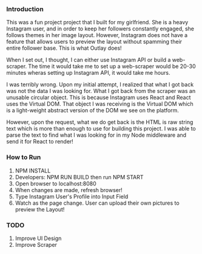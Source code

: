 ### Introduction
This was a fun project project that I built for my girlfriend. She is a heavy Instagram user, and in order to keep her followers constantly engaged, she follows themes in her image layout. However, Instagram does not have a feature that allows users to preview the layout without spamming their entire follower base. This is what Outlay does!

When I set out, I thought, I can either use Instagram API or build a web-scraper. The time it would take me to set up a web-scraper would be 20-30 minutes wheras setting up Instagram API, it would take me hours.

I was terribly wrong. Upon my initial attempt, I realized that what I got back was not the data I was looking for. What I got back from the scraper was an unusable circular object. This is because Instagram uses React and React uses the Virtual DOM. That object I was receiving is the Virtual DOM which is a light-weight abstract version of the DOM we see on the platform.

However, upon the request, what we do get back is the HTML is raw string text which is more than enough to use for building this project. I was able to parse the text to find what I was looking for in my Node middleware and send it for React to render!


### How to Run
1. NPM INSTALL
2. Developers: NPM RUN BUILD then run NPM START
3. Open browser to localhost:8080
4. When changes are made, refresh browser!
5. Type Instagram User's Profile into Input Field
6. Watch as the page change. User can upload their own pictures to preview the Layout!


### TODO
1. Improve UI Design
2. Improve Scraper
